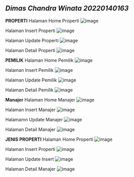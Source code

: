 **_**Dimas Chandra Winata
20220140163**_**
-----------------------------------------------------------------------------------------------------------
**PROPERTI**
Halaman Home Properti</n>
![image](https://github.com/user-attachments/assets/37e40229-35f1-4993-b742-cabfe45ca0a6)

Halaman Insert Properti
![image](https://github.com/user-attachments/assets/be6b9d2c-a38c-412a-8bcd-2cf30a053c7e)

Halaman Update Properti
![image](https://github.com/user-attachments/assets/4b64c89f-9211-4f0e-b046-b4f84104eabe)

Halaman Detail Properti
![image](https://github.com/user-attachments/assets/b062864b-fb2b-41c1-a7ec-90d39bf4635f)

**PEMILIK**
Halaman Home Pemilik
![image](https://github.com/user-attachments/assets/a0184a1d-9345-436f-9ea0-641d6fbda638)


Halaman Insert Pemilik
![image](https://github.com/user-attachments/assets/f2da16da-5054-4396-ad41-c7f7fe6d87a4)


Halaman Update Pemilik
![image](https://github.com/user-attachments/assets/46a815d8-90ba-4889-b1c1-4689209e3fc4)


Halaman Detail Pemilik
![image](https://github.com/user-attachments/assets/62a6b5a8-1083-426c-8b92-1f435cff3564)


**Manajer**
Halaman Home Manajer
![image](https://github.com/user-attachments/assets/f9b24851-e9bc-4ec3-ad2f-f5cd700916db)


Halaman Insert Manajer
![image](https://github.com/user-attachments/assets/a8788bda-0b18-4e4a-9ccd-29ff85a1da9d)


Halamamn Update Manajer
![image](https://github.com/user-attachments/assets/00c875d5-b8e4-4328-aecf-f7f87a89de79)


Halaman Detail Manajer
![image](https://github.com/user-attachments/assets/536e0458-c1e7-4bee-9b26-0ccb38a68299)


**JENIS PROPERTI**
Halaman Home Properti
![image](https://github.com/user-attachments/assets/fd8ed25a-7ad5-4e2c-9f0e-8edd206ef599)


Halaman Insert Properti
![image](https://github.com/user-attachments/assets/bf86acd9-06da-4ca4-99ea-ff7fff20243f)


Halaman Update Insert
![image](https://github.com/user-attachments/assets/515c8e48-2cea-4bca-b214-b1703cdfc9ac)


Halaman Detail Manajer
![image](https://github.com/user-attachments/assets/b71f9d4b-f105-4c99-a0e9-2aad8392b72d)
